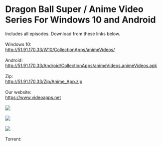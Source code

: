 # Dragon Ball Super / Anime Video Series For Windows 10 and Android
Includes all episodes. Download from these links below.
<br/>
<br/>
Windows 10:
<br/>
http://51.91.170.33/W10/CollectionApps/animeVideos/
<br/>
<br/>
Android:
<br/>
http://51.91.170.33/Android/CollectionApps/animeVideos.animeVideos.apk
<br/>
<br/>
Zip:
<br/>
http://51.91.170.33/Zip/Anime_App.zip
<br/>
<br/>
Our website:
<br/>
https://www.videoapps.net
<br/>
<br/>
<img src="http://51.91.170.33/W10/CollectionApps/animeVideos/1.png"/>
<br/>
<br/>
<img src="http://51.91.170.33/W10/CollectionApps/animeVideos/2.png" />
<br/>
<br/>
<img src="http://51.91.170.33/W10/CollectionApps/animeVideos/3.png" />
<br/>
<br/>
Torrent:
<br/>
